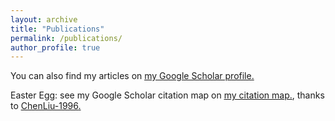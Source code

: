 ```yaml
---
layout: archive
title: "Publications"
permalink: /publications/
author_profile: true
---
```


You can also find my articles on <u><a href="https://scholar.google.com/citations?user=vThoBVcAAAAJ&hl=en">my Google Scholar profile</a>.</u>

Easter Egg: see my Google Scholar citation map on <u><a href="https://iamhankai.github.io/citation_map.html">my citation map</a>.</u>, thanks to <u><a href="https://github.com/ChenLiu-1996/CitationMap">ChenLiu-1996</a>.</u>

<!-- 注释的是原来的
{% if author.googlescholar %}
  You can also find my articles on <u><a href="{{author.googlescholar}}">my Google Scholar profile</a>.</u>
{% endif %}

{% include base_path %}

{% for post in site.publications reversed %}
  {% include archive-single.html %}
{% endfor %}
//-->
